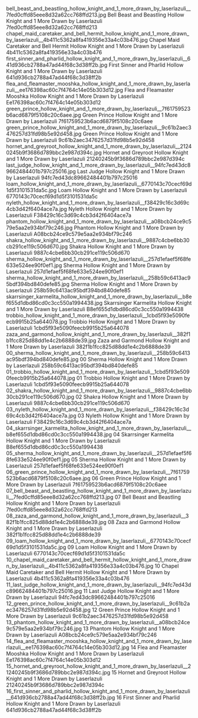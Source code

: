bell_beast_and_beastling_hollow_knight_and_1_more_drawn_by_laserlazuli__7fed0cffd85eee8d32a62cc768ffd213.jpg Bell Beast and Beastling Hollow Knight and 1 More Drawn by Laserlazuli  7fed0cffd85eee8d32a62cc768ffd213
chapel_maid_caretaker_and_bell_hermit_hollow_knight_and_1_more_drawn_by_laserlazuli__4b411c5362a8fa419356e33a4c03b476.jpg Chapel Maid Caretaker and Bell Hermit Hollow Knight and 1 More Drawn by Laserlazuli  4b411c5362a8fa419356e33a4c03b476
first_sinner_and_pharlid_hollow_knight_and_1_more_drawn_by_laserlazuli__641d936cb2788a47ad44f68c3d38ff2b.jpg First Sinner and Pharlid Hollow Knight and 1 More Drawn by Laserlazuli  641d936cb2788a47ad44f68c3d38ff2b
flea_and_fleamaster_mooshka_hollow_knight_and_1_more_drawn_by_laserlazuli__ee176398ac60c7f4764c14e05b303d12.jpg Flea and Fleamaster Mooshka Hollow Knight and 1 More Drawn by Laserlazuli  Ee176398ac60c7f4764c14e05b303d12
green_prince_hollow_knight_and_1_more_drawn_by_laserlazuli__7f61759523b6acd6879f5108c20c6aee.jpg Green Prince Hollow Knight and 1 More Drawn by Laserlazuli  7f61759523b6acd6879f5108c20c6aee
green_prince_hollow_knight_and_1_more_drawn_by_laserlazuli__9c61b2aec3476257d31fd98b5e92d458.jpg Green Prince Hollow Knight and 1 More Drawn by Laserlazuli  9c61b2aec3476257d31fd98b5e92d458
hornet_and_greyroot_hollow_knight_and_1_more_drawn_by_laserlazuli__21240245b9f3686d789bbc2e987d394c.jpg Hornet and Greyroot Hollow Knight and 1 More Drawn by Laserlazuli  21240245b9f3686d789bbc2e987d394c
last_judge_hollow_knight_and_1_more_drawn_by_laserlazuli__94fc7ed43dc89662484401b797c25016.jpg Last Judge Hollow Knight and 1 More Drawn by Laserlazuli  94fc7ed43dc89662484401b797c25016
loam_hollow_knight_and_1_more_drawn_by_laserlazuli__6770143c70cecf69d1d5f3101531da5c.jpg Loam Hollow Knight and 1 More Drawn by Laserlazuli  6770143c70cecf69d1d5f3101531da5c
nyleth_hollow_knight_and_1_more_drawn_by_laserlazuli__f38429c16c3d69c4cb3d42f6404ace7a.jpg Nyleth Hollow Knight and 1 More Drawn by Laserlazuli  F38429c16c3d69c4cb3d42f6404ace7a
phantom_hollow_knight_and_1_more_drawn_by_laserlazuli__a08bcb24ce9c579e5aa2e934bf79c246.jpg Phantom Hollow Knight and 1 More Drawn by Laserlazuli  A08bcb24ce9c579e5aa2e934bf79c246
shakra_hollow_knight_and_1_more_drawn_by_laserlazuli__9887c4cbe6bb30cb291ce119c506d670.jpg Shakra Hollow Knight and 1 More Drawn by Laserlazuli  9887c4cbe6bb30cb291ce119c506d670
sherma_hollow_knight_and_1_more_drawn_by_laserlazuli__257d1efaef5f68fe633e524ee90f0ef1.jpg Sherma Hollow Knight and 1 More Drawn by Laserlazuli  257d1efaef5f68fe633e524ee90f0ef1
sherma_hollow_knight_and_1_more_drawn_by_laserlazuli__258b59c6413ac95bdf394bd840defe85.jpg Sherma Hollow Knight and 1 More Drawn by Laserlazuli  258b59c6413ac95bdf394bd840defe85
skarrsinger_karmelita_hollow_knight_and_1_more_drawn_by_laserlazuli__b8ef655d1dbd86cd0c3cc550a1994438.jpg Skarrsinger Karmelita Hollow Knight and 1 More Drawn by Laserlazuli  B8ef655d1dbd86cd0c3cc550a1994438
trobbio_hollow_knight_and_1_more_drawn_by_laserlazuli__1cbd5f93e5090feecb9915b25a644078.jpg Trobbio Hollow Knight and 1 More Drawn by Laserlazuli  1cbd5f93e5090feecb9915b25a644078
zaza_and_garmond_hollow_knight_and_1_more_drawn_by_laserlazuli__382f1b1fcc825d88dd1e4c2b6888de39.jpg Zaza and Garmond Hollow Knight and 1 More Drawn by Laserlazuli  382f1b1fcc825d88dd1e4c2b6888de39
00_sherma_hollow_knight_and_1_more_drawn_by_laserlazuli__258b59c6413ac95bdf394bd840defe85.jpg 00 Sherma Hollow Knight and 1 More Drawn by Laserlazuli  258b59c6413ac95bdf394bd840defe85
01_trobbio_hollow_knight_and_1_more_drawn_by_laserlazuli__1cbd5f93e5090feecb9915b25a644078.jpg 01 Trobbio Hollow Knight and 1 More Drawn by Laserlazuli  1cbd5f93e5090feecb9915b25a644078
02_shakra_hollow_knight_and_1_more_drawn_by_laserlazuli__9887c4cbe6bb30cb291ce119c506d670.jpg 02 Shakra Hollow Knight and 1 More Drawn by Laserlazuli  9887c4cbe6bb30cb291ce119c506d670
03_nyleth_hollow_knight_and_1_more_drawn_by_laserlazuli__f38429c16c3d69c4cb3d42f6404ace7a.jpg 03 Nyleth Hollow Knight and 1 More Drawn by Laserlazuli  F38429c16c3d69c4cb3d42f6404ace7a
04_skarrsinger_karmelita_hollow_knight_and_1_more_drawn_by_laserlazuli__b8ef655d1dbd86cd0c3cc550a1994438.jpg 04 Skarrsinger Karmelita Hollow Knight and 1 More Drawn by Laserlazuli  B8ef655d1dbd86cd0c3cc550a1994438
05_sherma_hollow_knight_and_1_more_drawn_by_laserlazuli__257d1efaef5f68fe633e524ee90f0ef1.jpg 05 Sherma Hollow Knight and 1 More Drawn by Laserlazuli  257d1efaef5f68fe633e524ee90f0ef1
06_green_prince_hollow_knight_and_1_more_drawn_by_laserlazuli__7f61759523b6acd6879f5108c20c6aee.jpg 06 Green Prince Hollow Knight and 1 More Drawn by Laserlazuli  7f61759523b6acd6879f5108c20c6aee
07_bell_beast_and_beastling_hollow_knight_and_1_more_drawn_by_laserlazuli__7fed0cffd85eee8d32a62cc768ffd213.jpg 07 Bell Beast and Beastling Hollow Knight and 1 More Drawn by Laserlazuli  7fed0cffd85eee8d32a62cc768ffd213
08_zaza_and_garmond_hollow_knight_and_1_more_drawn_by_laserlazuli__382f1b1fcc825d88dd1e4c2b6888de39.jpg 08 Zaza and Garmond Hollow Knight and 1 More Drawn by Laserlazuli  382f1b1fcc825d88dd1e4c2b6888de39
09_loam_hollow_knight_and_1_more_drawn_by_laserlazuli__6770143c70cecf69d1d5f3101531da5c.jpg 09 Loam Hollow Knight and 1 More Drawn by Laserlazuli  6770143c70cecf69d1d5f3101531da5c
10_chapel_maid_caretaker_and_bell_hermit_hollow_knight_and_1_more_drawn_by_laserlazuli__4b411c5362a8fa419356e33a4c03b476.jpg 10 Chapel Maid Caretaker and Bell Hermit Hollow Knight and 1 More Drawn by Laserlazuli  4b411c5362a8fa419356e33a4c03b476
11_last_judge_hollow_knight_and_1_more_drawn_by_laserlazuli__94fc7ed43dc89662484401b797c25016.jpg 11 Last Judge Hollow Knight and 1 More Drawn by Laserlazuli  94fc7ed43dc89662484401b797c25016
12_green_prince_hollow_knight_and_1_more_drawn_by_laserlazuli__9c61b2aec3476257d31fd98b5e92d458.jpg 12 Green Prince Hollow Knight and 1 More Drawn by Laserlazuli  9c61b2aec3476257d31fd98b5e92d458
13_phantom_hollow_knight_and_1_more_drawn_by_laserlazuli__a08bcb24ce9c579e5aa2e934bf79c246.jpg 13 Phantom Hollow Knight and 1 More Drawn by Laserlazuli  A08bcb24ce9c579e5aa2e934bf79c246
14_flea_and_fleamaster_mooshka_hollow_knight_and_1_more_drawn_by_laserlazuli__ee176398ac60c7f4764c14e05b303d12.jpg 14 Flea and Fleamaster Mooshka Hollow Knight and 1 More Drawn by Laserlazuli  Ee176398ac60c7f4764c14e05b303d12
15_hornet_and_greyroot_hollow_knight_and_1_more_drawn_by_laserlazuli__21240245b9f3686d789bbc2e987d394c.jpg 15 Hornet and Greyroot Hollow Knight and 1 More Drawn by Laserlazuli  21240245b9f3686d789bbc2e987d394c
16_first_sinner_and_pharlid_hollow_knight_and_1_more_drawn_by_laserlazuli__641d936cb2788a47ad44f68c3d38ff2b.jpg 16 First Sinner and Pharlid Hollow Knight and 1 More Drawn by Laserlazuli  641d936cb2788a47ad44f68c3d38ff2b
